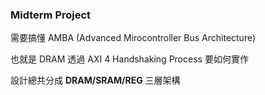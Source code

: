 ### Midterm Project 

需要搞懂 AMBA (Advanced Mirocontroller Bus Architecture)

也就是 DRAM 透過 AXI 4 Handshaking Process 要如何實作

設計總共分成 **DRAM/SRAM/REG** 三層架構
